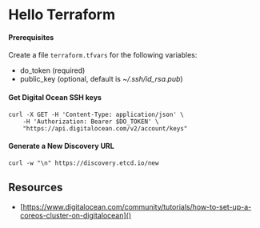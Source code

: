 # Hello Terraform

#### Prerequisites

Create a file `terraform.tfvars` for the following variables:

* do_token (required)
* public_key (optional, default is *~/.ssh/id_rsa.pub*)

#### Get Digital Ocean SSH keys

    curl -X GET -H 'Content-Type: application/json' \
        -H 'Authorization: Bearer $DO_TOKEN' \
        "https://api.digitalocean.com/v2/account/keys"

#### Generate a New Discovery URL

    curl -w "\n" https://discovery.etcd.io/new

## Resources

* [https://www.digitalocean.com/community/tutorials/how-to-set-up-a-coreos-cluster-on-digitalocean]()
